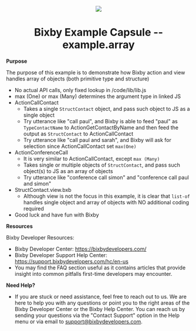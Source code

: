<p align="Center">
  <img src="https://bixbydevelopers.com/dev/docs-assets/resources/dev-guide/bixby_logo_github-11221940070278028369.png">
  <br/>
  <h1 align="Center">Bixby Example Capsule -- example.array</h1>
</p>

**Purpose**

The purpose of this example is to demonstrate how Bixby action and view handles array of objects (both primitive type and structure)

  - No actual API calls, only fixed lookup in /code/lib/lib.js
  - max (One) or max (Many) determines the argument type in linked JS 
  - ActionCallContact
    - Takes a single `StructContact` object, and pass such object to JS as a single object
    - Try utterance like "call paul", and Bixby is able to feed "paul" as `TypeContactName` to ActionGetContactByName and then feed the output as `StructContact` to ActionCallContact
    - Try utterance like "call paul and sarah", and Bixby will ask for selection since ActionCallContact set `max(One)`
  - ActionConferenceCall
    - It is very similar to ActionCallContact, except `max (Many)`
    - Takes single or multiple objects of `StructContact`, and pass such object(s) to JS as an array of objects
    - Try utterance like "conference call simon" and "conference call paul and simon"
  - StructContact.view.bxb
    - Although view is not the focus in this example, it is clear that `list-of` handles single object and array of objects with NO additional coding required
  - Good luck and have fun with Bixby

**Resources**

Bixby Developer Resources:
  - Bixby Developer Center: https://bixbydevelopers.com/
  - Bixby Developer Support Help Center: https://support.bixbydevelopers.com/hc/en-us
  - You may find the  FAQ section useful as it contains articles that provide insight into common pitfalls first-time developers may encounter.

**Need Help?**
  - If you are stuck or need assistance, feel free to reach out to us. We are here to help you with any questions or point you to the right areas of the Bixby Developer Center or the Bixby Help Center. You can reach us by sending your questions via the "Contact Support" option in the Help menu or via email to support@bixbydevelopers.com.

